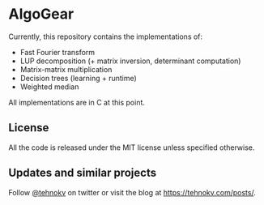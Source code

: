 # AlgoGear

Currently, this repository contains the implementations of:

* Fast Fourier transform
* LUP decomposition (+ matrix inversion, determinant computation)
* Matrix-matrix multiplication
* Decision trees (learning + runtime)
* Weighted median

All implementations are in C at this point.

## License

All the code is released under the MIT license unless specified otherwise.

## Updates and similar projects

Follow <a href="https://twitter.com/tehnokv">@tehnokv</a> on twitter or visit the blog at <https://tehnokv.com/posts/>.
